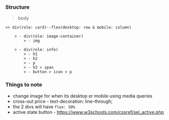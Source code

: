 ### Structure

> body

    >> div(role: card)--flex(desktop: row & mobile: column)

        > - div(role: image-container)
            > - img
            
        > - div(role: info)
            > - h1
            > - h2
            > - p
            > - h3 > span
            > - button > icon > p


### Things to note
- change image for when its desktop or mobile using media queries
- cross-out price - text-decoration: line-through;
- the 2 divs will have `flex: 50%`
- active state button - https://www.w3schools.com/cssref/sel_active.php

